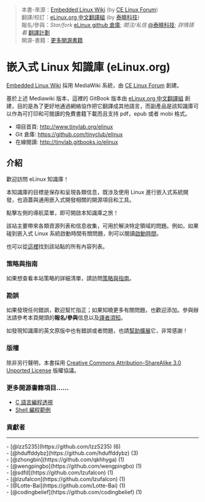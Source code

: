 > 本書-來源：[Embedded Linux Wiki](http://elinux.org) (by [CE Linux Forum](http://www.celinuxforum.org))<br>
> 翻譯/校訂：[eLinux.org 中文翻譯組](http://www.tinylab.org/elinux) (by [泰曉科技](http://tinylab.org))<br>
> 報名/參與：*Star/fork* [eLinux github 倉庫](https://github.com/tinyclub/elinux); *關注/私信* [@泰曉科技](http://weibo.com/tinylaborg); *詳情請看* [翻譯計劃](http://www.tinylab.org/elinux) <br>
> 開源-書籍：[更多開源書籍](#more)

# 嵌入式 Linux 知識庫 (eLinux.org)

[Embedded Linux Wiki](http://elinux.org) 採用 MediaWiki 系統，由 [CE Linux Forum](http://www.celinuxforum.org/) 創建。

基於上述 Mediawiki 版本，這裡的 GitBook 版本由 [eLinux.org 中文翻譯組](http://www.tinylab.org/elinux) 創建，目的是為了更好地通過網絡協作把它翻譯成其他語言，而副產品是該知識庫可以作為可打印和可閱讀的免費書籍下載而且支持 pdf，epub 或者 mobi 格式。

-   項目首頁: <http://www.tinylab.org/elinux>
-   Git 倉庫: <https://github.com/tinyclub/elinux>
-   在線閱讀: <http://tinylab.gitbooks.io/elinux>

## 介紹

歡迎訪問 eLinux 知識庫！

本知識庫的目標是保存和呈現各類信息，既涉及使用 Linux 進行嵌入式系統開發，也涵蓋與通用嵌入式開發相關的開源項目和工具。

點擊左側的導航菜單，即可開啟本知識庫之旅！

該站主要帶來各類資源列表和信息收集，可用於解決特定領域的問題。例如，如果碰到嵌入式 Linux 系統啟動時間有關問題，則可以閱讀[啟動時間](dev_portals/Boot_Time/Boot_Time.md)。

也可以從[這裡](http://elinux.org/Special:AllPages)找到該站點的所有內容列表。

### 策略與指南

如果想查看本站策略的詳細清單，請訪問[策略與指南](http://elinux.org/ELinuxWiki:Policies_%26_Guidelines)。

### 勘誤

如果發現任何錯誤，歡迎幫忙指正；如果知曉更多有關問題，也歡迎添加。參與辦法請參考本頁開頭的**報名/參與**信息以及[譯者須知](doc/README.md)。

如發現知識庫的英文原版中也有錯誤或者問題，也請[幫助擴展](http://elinux.org/Volunteer_editor_tasks)它，非常感謝！

### 版權

除非另行聲明，本書採用 [Creative Commons Attribution-ShareAlike 3.0 Unported License](http://creativecommons.org/licenses/by-sa/3.0/) 版權協議。

### 更多開源書籍項目……

* [C 語言編程透視](http://tinylab.gitbooks.io/cbook/)
* [Shell 編程範例](http://tinylab.gitbooks.io/shellbook/)

### 貢獻者
<hr>
-    [@lzz5235](https://github.com/lzz5235) (6) <br/>
-    [@hduffddybz](https://github.com/hduffddybz) (3) <br/>
-    [@zhongbin](https://github.com/qkhhyga) (1) <br/>
-    [@wengpingbo](https://github.com/wengpingbo) (1) <br/>
-    [@sdfd](https://github.com/lzufalcon) (1) <br/>
-    [@lzufalcon](https://github.com/lzufalcon) (1) <br/>
-    [@Lotte-Bai](https://github.com/Lotte-Bai) (1) <br/>
-    [@codingbelief](https://github.com/codingbelief) (1) <br/>

